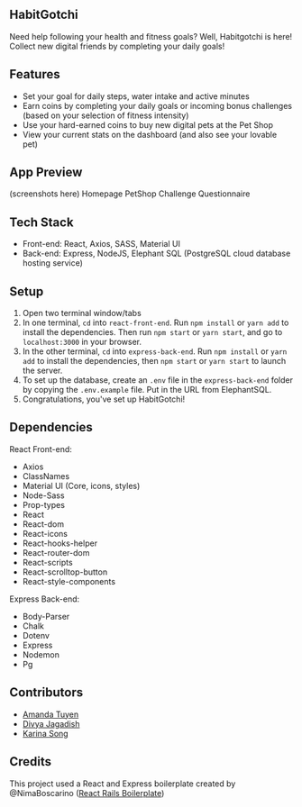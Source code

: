 ## HabitGotchi
Need help following your health and fitness goals? Well, Habitgotchi is here! Collect new digital friends by completing your daily goals!

## Features
* Set your goal for daily steps, water intake and active minutes
* Earn coins by completing your daily goals or incoming bonus challenges (based on your selection of fitness intensity)
* Use your hard-earned coins to buy new digital pets at the Pet Shop
* View your current stats on the dashboard (and also see your lovable pet)

## App Preview
(screenshots here)
Homepage
PetShop
Challenge
Questionnaire


## Tech Stack
* Front-end: React, Axios, SASS,  Material UI
* Back-end: Express, NodeJS, Elephant SQL (PostgreSQL cloud database hosting service)

## Setup

1. Open two terminal window/tabs 
2. In one terminal, `cd` into `react-front-end`. Run `npm install` or `yarn add` to install the dependencies. Then run `npm start` or `yarn start`, and go to `localhost:3000` in your browser.
3. In the other terminal, `cd` into `express-back-end`. Run `npm install` or `yarn add` to install the dependencies, then `npm start` or `yarn start` to launch the server.
4. To set up the database, create an `.env` file in the `express-back-end` folder by copying the `.env.example` file. Put in the URL from ElephantSQL. 
5. Congratulations, you've set up HabitGotchi! 

## Dependencies
React Front-end:
* Axios
* ClassNames
* Material UI (Core, icons, styles)
* Node-Sass
* Prop-types
* React
* React-dom
* React-icons
* React-hooks-helper
* React-router-dom
* React-scripts
* React-scrolltop-button
* React-style-components

Express Back-end:
* Body-Parser
* Chalk
* Dotenv
* Express 
* Nodemon
* Pg

## Contributors
* [Amanda Tuyen](https://github.com/a-tuyen)
* [Divya Jagadish](https://github.com/DivyaJagadish)
* [Karina Song](https://github.com/Syransong)

## Credits

This project used a React and Express boilerplate created by @NimaBoscarino ([React Rails Boilerplate](https://github.com/NimaBoscarino/react-rails-boilerplate))








